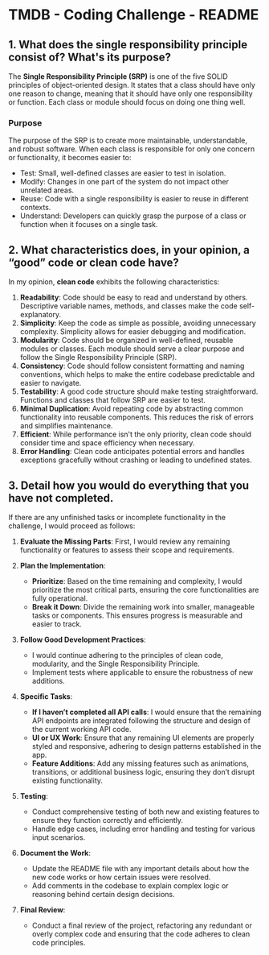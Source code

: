 # TMDB - Coding Challenge - README

## 1. What does the single responsibility principle consist of? What's its purpose?

The **Single Responsibility Principle (SRP)** is one of the five SOLID principles of object-oriented design. It states that a class should have only one reason to change, meaning that it should have only one responsibility or function. Each class or module should focus on doing one thing well. 

### Purpose
The purpose of the SRP is to create more maintainable, understandable, and robust software. When each class is responsible for only one concern or functionality, it becomes easier to:
- Test: Small, well-defined classes are easier to test in isolation.
- Modify: Changes in one part of the system do not impact other unrelated areas.
- Reuse: Code with a single responsibility is easier to reuse in different contexts.
- Understand: Developers can quickly grasp the purpose of a class or function when it focuses on a single task.

## 2. What characteristics does, in your opinion, a “good” code or clean code have?

In my opinion, **clean code** exhibits the following characteristics:

1. **Readability**: Code should be easy to read and understand by others. Descriptive variable names, methods, and classes make the code self-explanatory.
2. **Simplicity**: Keep the code as simple as possible, avoiding unnecessary complexity. Simplicity allows for easier debugging and modification.
3. **Modularity**: Code should be organized in well-defined, reusable modules or classes. Each module should serve a clear purpose and follow the Single Responsibility Principle (SRP).
4. **Consistency**: Code should follow consistent formatting and naming conventions, which helps to make the entire codebase predictable and easier to navigate.
5. **Testability**: A good code structure should make testing straightforward. Functions and classes that follow SRP are easier to test.
6. **Minimal Duplication**: Avoid repeating code by abstracting common functionality into reusable components. This reduces the risk of errors and simplifies maintenance.
7. **Efficient**: While performance isn't the only priority, clean code should consider time and space efficiency when necessary.
8. **Error Handling**: Clean code anticipates potential errors and handles exceptions gracefully without crashing or leading to undefined states.

## 3. Detail how you would do everything that you have not completed.

If there are any unfinished tasks or incomplete functionality in the challenge, I would proceed as follows:

1. **Evaluate the Missing Parts**: First, I would review any remaining functionality or features to assess their scope and requirements.
  
2. **Plan the Implementation**:
   - **Prioritize**: Based on the time remaining and complexity, I would prioritize the most critical parts, ensuring the core functionalities are fully operational.
   - **Break it Down**: Divide the remaining work into smaller, manageable tasks or components. This ensures progress is measurable and easier to track.

3. **Follow Good Development Practices**:
   - I would continue adhering to the principles of clean code, modularity, and the Single Responsibility Principle.
   - Implement tests where applicable to ensure the robustness of new additions.
   
4. **Specific Tasks**:
   - **If I haven’t completed all API calls**: I would ensure that the remaining API endpoints are integrated following the structure and design of the current working API code.
   - **UI or UX Work**: Ensure that any remaining UI elements are properly styled and responsive, adhering to design patterns established in the app.
   - **Feature Additions**: Add any missing features such as animations, transitions, or additional business logic, ensuring they don’t disrupt existing functionality.
   
5. **Testing**:
   - Conduct comprehensive testing of both new and existing features to ensure they function correctly and efficiently.
   - Handle edge cases, including error handling and testing for various input scenarios.

6. **Document the Work**: 
   - Update the README file with any important details about how the new code works or how certain issues were resolved. 
   - Add comments in the codebase to explain complex logic or reasoning behind certain design decisions.

7. **Final Review**:
   - Conduct a final review of the project, refactoring any redundant or overly complex code and ensuring that the code adheres to clean code principles.
